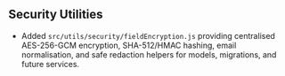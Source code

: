 ## Security Utilities

- Added `src/utils/security/fieldEncryption.js` providing centralised AES-256-GCM encryption, SHA-512/HMAC hashing, email normalisation, and safe redaction helpers for models, migrations, and future services.
